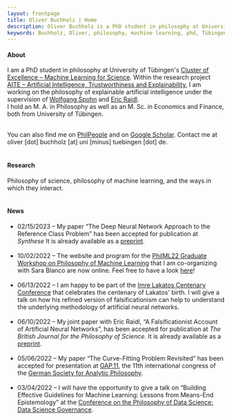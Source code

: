 ```yaml
---
layout: frontpage
title: Oliver Buchholz | Home
description: Oliver Buchholz is a PhD student in philosophy at University of Tübingen. 
keywords: Buchholz, Oliver, philosophy, machine learning, phd, Tübingen
---
```


<h4> About </h4>

I am a PhD student in philosophy at University of T&uuml;bingen's <a href = "https://uni-tuebingen.de/en/research/core-research/cluster-of-excellence-machine-learning/home/" target = "_blank">Cluster of Excellence &ndash; Machine Learning for Science</a>. Within the research project <a href = "https://sites.google.com/view/aiteproject/project" target = "_blank">AITE &ndash; Artificial Intelligence, Trustworthiness and Explainability</a>, I am working on the philosophy of explainable artificial intelligence under the supervision of <a href="https://www.philosophie.uni-konstanz.de/ag-spohn/personen/prof-dr-wolfgang-spohn/" target="_blank">Wolfgang Spohn</a> and <a href="https://scholar.google.de/citations?user=MpJaE0wAAAAJ&hl=de" target="_blank">Eric Raidl</a>.<br> 
I hold an M. A. in Philosophy as well as an M. Sc. in Economics and Finance, both from University of T&uuml;bingen.<br><br>

You can also find me on <a href="https://philpeople.org/profiles/oliver-buchholz" target="_blank">PhilPeople</a> and on <a href="https://scholar.google.com/citations?user=o-i32DIAAAAJ&hl=de&oi=ao" target="_blank">Google Scholar</a>. Contact me at oliver [dot] buchholz [at] uni [minus] tuebingen [dot] de.<br><br>


<h4> Research </h4>

Philosophy of science, philosophy of machine learning, and the ways in which they interact.<br><br>


<h4> News </h4>

<ul>
<li> 02/15/2023 &ndash; My paper &ldquo;The Deep Neural Network Approach to the Reference Class Problem&rdquo; has been accepted for publication at <i>Synthese</i> It is already available as a <a href="http://philsci-archive.pitt.edu/21777/" target="_blank">preprint</a>.<br><br>
</li>
 
<li> 10/02/2022 &ndash; The website and program for the <a href="https://philevents.org/event/show/96706" target="_blank">PhilML22 Graduate Workshop on Philosophy of Machine Learning</a> that I am co-organizing with Sara Blanco are now online. Feel free to have a look <a href="https://sites.google.com/view/philml2022/graduate-workshop/program" target="_blank">here</a>!<br><br>
</li>
 
<li> 06/13/2022 &ndash; I am happy to be part of the <a href="https://www.lse.ac.uk/philosophy/events/imre-lakatos-centenary-conference/" target="_blank">Imre Lakatos Centenary Conference</a> that celebrates the centenary of Lakatos' birth. I will give a talk on how his refined version of falsificationism can help to understand the underlying methodology of artificial neural networks.<br><br>
</li>
 
<li> 06/10/2022 &ndash; My joint paper with Eric Raidl, &ldquo;A Falsificationist Account of Artificial Neural Networks&rdquo;, has been accepted for publication at <i>The British Journal for the Philosophy of Science</i>. It is already available as a <a href="https://arxiv.org/abs/2205.01421" target="_blank">preprint</a>.<br><br>
</li>
 
<li> 05/06/2022 &ndash; My paper &ldquo;The Curve-Fitting Problem Revisited&rdquo; has been accepted for presentation at <a href="https://gap11.de/en/index.html" target="_blank">GAP.11</a>, the 11th international congress of the <a href="https://gap-im-netz.de/en/" target="_blank">German Society for Analytic Philosophy</a>.<br><br>
</li>
 
<li> 03/04/2022 &ndash; I will have the opportunity to give a talk on &ldquo;Building Effective Guidelines for Machine Learning: Lessons from Means-End Epistemology&rdquo; at the <a href="https://www.frankfurt-school.de/home/research/conferences-workshops/ds-2022" target="_blank">Conference on the Philosophy of Data Science: Data Science Governance</a>.<br><br>
</li>
</ul>
